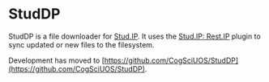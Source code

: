 # StudDP
StudDP is a file downloader for [Stud.IP](http://studip.de/). It uses the
[Stud.IP: Rest.IP](http://studip.github.io/studip-rest.ip/) plugin to sync updated or new files
to the filesystem.

Development has moved to [https://github.com/CogSciUOS/StudDP](https://github.com/CogSciUOS/StudDP).
